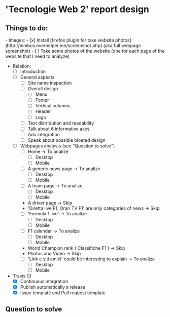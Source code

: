 # 'Tecnologie Web 2' report design

<h2>Things to do:</h2>
- Images:
  - [x] Install [firefox plugin for take website photos](http://nimbus.everhelper.me/screenshot.php) (aka full webpage screenshot)
  - [ ] Take some photos of the website (one for each page of the website that I need to analyze)

- Relation:
  - [ ] Introduction
  - [ ] General aspects
    - [ ] Site name inspection
    - [ ] Overall design
      - [ ] Menu
      - [ ] Footer
      - [ ] Vertical columns
      - [ ] Header
      - [ ] Logo
    - [ ] Text distribution and readability
    - [ ] Talk about 6 informative axes
    - [ ] Ads integration
    - [ ] Speak about possible bloated design
  - [ ] Webpages analysis (see "Question to solve")
    - [ ] Home -> To analize
      - [ ] Desktop
      - [ ] Mobile
    - [ ] A generic news page -> To analize
      - [ ] Desktop
      - [ ] Mobile
    - [ ] A team page -> To analize
      - [ ] Desktop
      - [ ] Mobile
    - A driver page -> Skip
    - 'Diretta live F1, Orari TV F1' are only categories of news -> Skip
    - [ ] 'Formula 1 live' -> To analize
      - [ ] Desktop
      - [ ] Mobile
    - [ ] F1 calendar -> To analize
      - [ ] Desktop
      - [ ] Mobile
    - World Champion rank ('Classifiche F1') -> Skip
    - Photos and Video -> Skip
    - [ ] 'Link e siti amici' could be interesting to explain -> To analize
      - [ ] Desktop
      - [ ] Mobile
    
- Travis CI
  - [x] Continuous integration
  - [x] Publish automatically a release
  - [x] Issue template and Pull request template

<h2>Question to solve</2>
